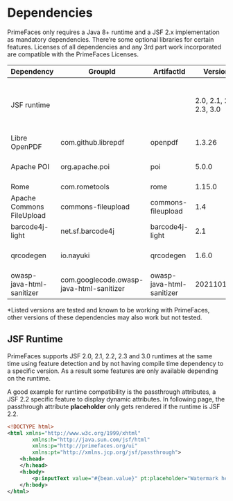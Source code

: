 # Dependencies

PrimeFaces only requires a Java 8+ runtime and a JSF 2.x implementation as mandatory
dependencies. There’re some optional libraries for certain features. Licenses of all dependencies and
any 3rd part work incorporated are compatible with the PrimeFaces Licenses.

| Dependency | GroupId | ArtifactId | Version | Type | Description |
| --- | --- | --- | --- | --- | --- |
| JSF runtime | | |  2.0, 2.1, 2.2, 2.3, 3.0 | Required | Apache MyFaces or Eclipse (former Oracle) Mojarra |
| Libre OpenPDF | com.github.librepdf | openpdf | 1.3.26 | Optional | DataExporter (PDF) |
| Apache POI | org.apache.poi | poi | 5.0.0 | Optional | DataExporter (Excel or XML) |
| Rome | com.rometools | rome | 1.15.0 | Optional | FeedReader |
| Apache Commons FileUpload | commons-fileupload | commons-fileupload | 1.4 | Optional | FileUpload |
| barcode4j-light | net.sf.barcode4j | barcode4j-light | 2.1 | Optional | Barcode |
| qrcodegen | io.nayuki | qrcodegen | 1.6.0 | Optional | QR Code support for Barcode |
| owasp-java-html-sanitizer | com.googlecode.owasp-java-html-sanitizer | owasp-java-html-sanitizer |  20211018.1 | Optional | TextEditor |

*Listed versions are tested and known to be working with PrimeFaces, other versions of these
dependencies may also work but not tested.

## JSF Runtime ##
PrimeFaces supports JSF 2.0, 2.1, 2.2, 2.3 and 3.0 runtimes at the same time using feature detection and
by not having compile time dependency to a specific version. As a result some features are only
available depending on the runtime.

A good example for runtime compatibility is the passthrough attributes, a JSF 2.2 specific feature to
display dynamic attributes. In following page, the passthrough attribute **placeholder** only gets rendered
if the runtime is JSF 2.2.

```xml
<!DOCTYPE html>
<html xmlns="http://www.w3c.org/1999/xhtml"
        xmlns:h="http://java.sun.com/jsf/html"
        xmlns:p="http://primefaces.org/ui"
        xmlns:pt="http://xmlns.jcp.org/jsf/passthrough">
    <h:head>
    </h:head>
    <h:body>
        <p:inputText value="#{bean.value}" pt:placeholder="Watermark here"/>
    </h:body>
</html>
```

